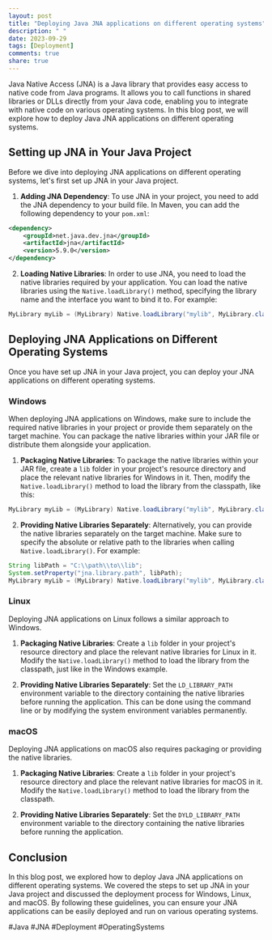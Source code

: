 ```yaml
---
layout: post
title: "Deploying Java JNA applications on different operating systems"
description: " "
date: 2023-09-29
tags: [Deployment]
comments: true
share: true
---
```


Java Native Access (JNA) is a Java library that provides easy access to native code from Java programs. It allows you to call functions in shared libraries or DLLs directly from your Java code, enabling you to integrate with native code on various operating systems. In this blog post, we will explore how to deploy Java JNA applications on different operating systems.

## Setting up JNA in Your Java Project

Before we dive into deploying JNA applications on different operating systems, let's first set up JNA in your Java project.

1. **Adding JNA Dependency**: To use JNA in your project, you need to add the JNA dependency to your build file. In Maven, you can add the following dependency to your `pom.xml`:

```xml
<dependency>
    <groupId>net.java.dev.jna</groupId>
    <artifactId>jna</artifactId>
    <version>5.9.0</version>
</dependency>
```

2. **Loading Native Libraries**: In order to use JNA, you need to load the native libraries required by your application. You can load the native libraries using the `Native.loadLibrary()` method, specifying the library name and the interface you want to bind it to. For example:

```java
MyLibrary myLib = (MyLibrary) Native.loadLibrary("mylib", MyLibrary.class);
```

## Deploying JNA Applications on Different Operating Systems

Once you have set up JNA in your Java project, you can deploy your JNA applications on different operating systems.

### Windows

When deploying JNA applications on Windows, make sure to include the required native libraries in your project or provide them separately on the target machine. You can package the native libraries within your JAR file or distribute them alongside your application.

1. **Packaging Native Libraries**: To package the native libraries within your JAR file, create a `lib` folder in your project's resource directory and place the relevant native libraries for Windows in it. Then, modify the `Native.loadLibrary()` method to load the library from the classpath, like this:

```java
MyLibrary myLib = (MyLibrary) Native.loadLibrary("mylib", MyLibrary.class, Collections.singletonMap(Library.OPTION_CLASSLOADER, MyLibrary.class.getClassLoader()));
```

2. **Providing Native Libraries Separately**: Alternatively, you can provide the native libraries separately on the target machine. Make sure to specify the absolute or relative path to the libraries when calling `Native.loadLibrary()`. For example:

```java
String libPath = "C:\\path\\to\\lib";
System.setProperty("jna.library.path", libPath);
MyLibrary myLib = (MyLibrary) Native.loadLibrary("mylib", MyLibrary.class);
```

### Linux

Deploying JNA applications on Linux follows a similar approach to Windows.

1. **Packaging Native Libraries**: Create a `lib` folder in your project's resource directory and place the relevant native libraries for Linux in it. Modify the `Native.loadLibrary()` method to load the library from the classpath, just like in the Windows example.

2. **Providing Native Libraries Separately**: Set the `LD_LIBRARY_PATH` environment variable to the directory containing the native libraries before running the application. This can be done using the command line or by modifying the system environment variables permanently.

### macOS

Deploying JNA applications on macOS also requires packaging or providing the native libraries.

1. **Packaging Native Libraries**: Create a `lib` folder in your project's resource directory and place the relevant native libraries for macOS in it. Modify the `Native.loadLibrary()` method to load the library from the classpath.

2. **Providing Native Libraries Separately**: Set the `DYLD_LIBRARY_PATH` environment variable to the directory containing the native libraries before running the application.

## Conclusion

In this blog post, we explored how to deploy Java JNA applications on different operating systems. We covered the steps to set up JNA in your Java project and discussed the deployment process for Windows, Linux, and macOS. By following these guidelines, you can ensure your JNA applications can be easily deployed and run on various operating systems.

#Java #JNA #Deployment #OperatingSystems